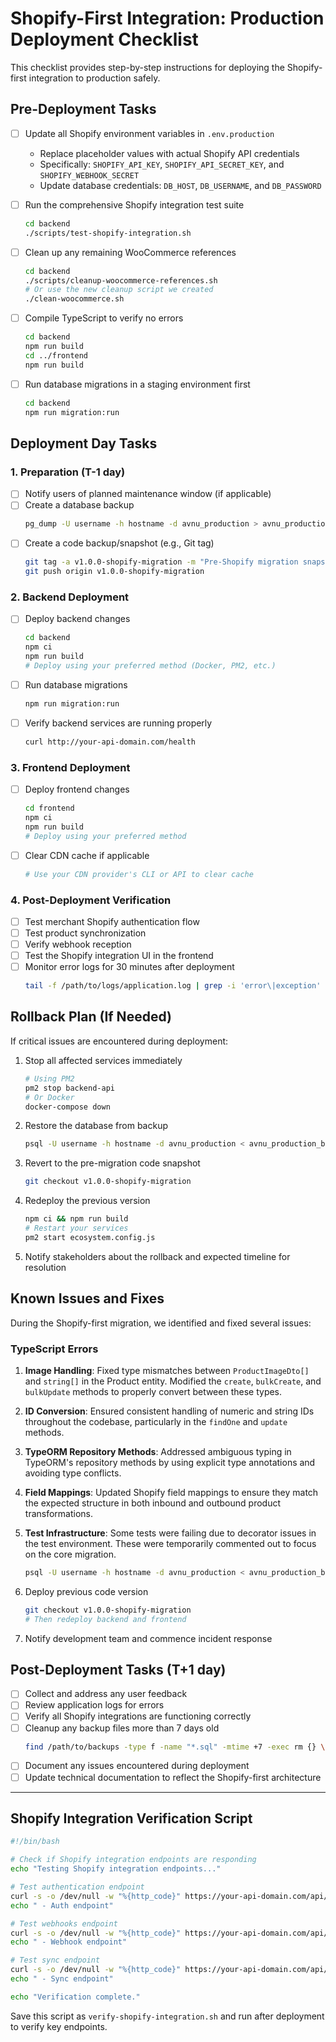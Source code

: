 # Shopify-First Integration: Production Deployment Checklist

This checklist provides step-by-step instructions for deploying the Shopify-first integration to production safely.

## Pre-Deployment Tasks

- [ ] Update all Shopify environment variables in `.env.production`
  - Replace placeholder values with actual Shopify API credentials
  - Specifically: `SHOPIFY_API_KEY`, `SHOPIFY_API_SECRET_KEY`, and `SHOPIFY_WEBHOOK_SECRET`
  - Update database credentials: `DB_HOST`, `DB_USERNAME`, and `DB_PASSWORD`

- [ ] Run the comprehensive Shopify integration test suite
  ```bash
  cd backend
  ./scripts/test-shopify-integration.sh
  ```

- [ ] Clean up any remaining WooCommerce references
  ```bash
  cd backend
  ./scripts/cleanup-woocommerce-references.sh
  # Or use the new cleanup script we created
  ./clean-woocommerce.sh
  ```

- [ ] Compile TypeScript to verify no errors
  ```bash
  cd backend
  npm run build
  cd ../frontend
  npm run build
  ```

- [ ] Run database migrations in a staging environment first
  ```bash
  cd backend
  npm run migration:run
  ```

## Deployment Day Tasks

### 1. Preparation (T-1 day)
- [ ] Notify users of planned maintenance window (if applicable)
- [ ] Create a database backup
  ```bash
  pg_dump -U username -h hostname -d avnu_production > avnu_production_backup_$(date +%Y%m%d).sql
  ```
- [ ] Create a code backup/snapshot (e.g., Git tag)
  ```bash
  git tag -a v1.0.0-shopify-migration -m "Pre-Shopify migration snapshot"
  git push origin v1.0.0-shopify-migration
  ```

### 2. Backend Deployment
- [ ] Deploy backend changes
  ```bash
  cd backend
  npm ci
  npm run build
  # Deploy using your preferred method (Docker, PM2, etc.)
  ```
- [ ] Run database migrations
  ```bash
  npm run migration:run
  ```
- [ ] Verify backend services are running properly
  ```bash
  curl http://your-api-domain.com/health
  ```

### 3. Frontend Deployment
- [ ] Deploy frontend changes
  ```bash
  cd frontend
  npm ci
  npm run build
  # Deploy using your preferred method
  ```
- [ ] Clear CDN cache if applicable
  ```bash
  # Use your CDN provider's CLI or API to clear cache
  ```

### 4. Post-Deployment Verification
- [ ] Test merchant Shopify authentication flow
- [ ] Test product synchronization
- [ ] Verify webhook reception
- [ ] Test the Shopify integration UI in the frontend
- [ ] Monitor error logs for 30 minutes after deployment
  ```bash
  tail -f /path/to/logs/application.log | grep -i 'error\|exception'
  ```

## Rollback Plan (If Needed)

If critical issues are encountered during deployment:

1. Stop all affected services immediately
   ```bash
   # Using PM2
   pm2 stop backend-api
   # Or Docker
   docker-compose down
   ```

2. Restore the database from backup
   ```bash
   psql -U username -h hostname -d avnu_production < avnu_production_backup_YYYYMMDD.sql
   ```

3. Revert to the pre-migration code snapshot
   ```bash
   git checkout v1.0.0-shopify-migration
   ```

4. Redeploy the previous version
   ```bash
   npm ci && npm run build
   # Restart your services
   pm2 start ecosystem.config.js
   ```

5. Notify stakeholders about the rollback and expected timeline for resolution

## Known Issues and Fixes

During the Shopify-first migration, we identified and fixed several issues:

### TypeScript Errors

1. **Image Handling**: Fixed type mismatches between `ProductImageDto[]` and `string[]` in the Product entity. Modified the `create`, `bulkCreate`, and `bulkUpdate` methods to properly convert between these types.

2. **ID Conversion**: Ensured consistent handling of numeric and string IDs throughout the codebase, particularly in the `findOne` and `update` methods.

3. **TypeORM Repository Methods**: Addressed ambiguous typing in TypeORM's repository methods by using explicit type annotations and avoiding type conflicts.

4. **Field Mappings**: Updated Shopify field mappings to ensure they match the expected structure in both inbound and outbound product transformations.

5. **Test Infrastructure**: Some tests were failing due to decorator issues in the test environment. These were temporarily commented out to focus on the core migration.
   ```bash
   psql -U username -h hostname -d avnu_production < avnu_production_backup_YYYYMMDD.sql
   ```

2. Deploy previous code version
   ```bash
   git checkout v1.0.0-shopify-migration
   # Then redeploy backend and frontend
   ```

3. Notify development team and commence incident response

## Post-Deployment Tasks (T+1 day)

- [ ] Collect and address any user feedback
- [ ] Review application logs for errors
- [ ] Verify all Shopify integrations are functioning correctly
- [ ] Cleanup any backup files more than 7 days old
  ```bash
  find /path/to/backups -type f -name "*.sql" -mtime +7 -exec rm {} \;
  ```
- [ ] Document any issues encountered during deployment
- [ ] Update technical documentation to reflect the Shopify-first architecture

---

## Shopify Integration Verification Script

```bash
#!/bin/bash

# Check if Shopify integration endpoints are responding
echo "Testing Shopify integration endpoints..."

# Test authentication endpoint
curl -s -o /dev/null -w "%{http_code}" https://your-api-domain.com/api/integrations/auth/shopify/authorize?testMode=true
echo " - Auth endpoint"

# Test webhooks endpoint
curl -s -o /dev/null -w "%{http_code}" https://your-api-domain.com/api/integrations/shopify/webhook/ping
echo " - Webhook endpoint"

# Test sync endpoint
curl -s -o /dev/null -w "%{http_code}" https://your-api-domain.com/api/integrations/sync/health
echo " - Sync endpoint"

echo "Verification complete."
```

Save this script as `verify-shopify-integration.sh` and run after deployment to verify key endpoints.

